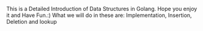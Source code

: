 This is a Detailed Introduction of Data Structures in Golang.
Hope you enjoy it and Have Fun.:)
What we will do in these are: Implementation, Insertion, Deletion and lookup

